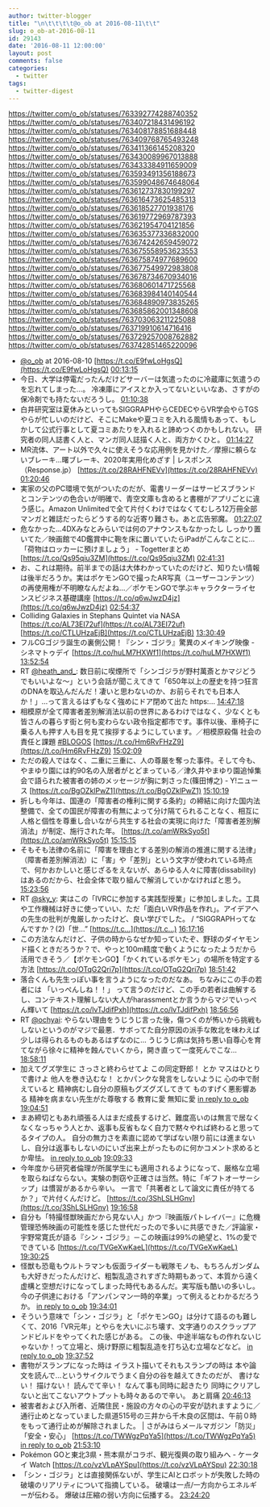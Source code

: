 ```yaml
---
author: twitter-blogger
title: "\n\t\t\t\t@o_ob at 2016-08-11\t\t"
slug: o_ob-at-2016-08-11
id: 29143
date: '2016-08-11 12:00:00'
layout: post
comments: false
categories:
  - twitter
tags:
  - twitter-digest
---
```


https://twitter.com/o_ob/statuses/763392774288740352 https://twitter.com/o_ob/statuses/763407218431496192 https://twitter.com/o_ob/statuses/763408178851688448 https://twitter.com/o_ob/statuses/763409768765493248 https://twitter.com/o_ob/statuses/763411366145208320 https://twitter.com/o_ob/statuses/763430089967013888 https://twitter.com/o_ob/statuses/763433384911659009 https://twitter.com/o_ob/statuses/763593491356188673 https://twitter.com/o_ob/statuses/763599048674648064 https://twitter.com/o_ob/statuses/763612737830199297 https://twitter.com/o_ob/statuses/763616473625485313 https://twitter.com/o_ob/statuses/763618527701938176 https://twitter.com/o_ob/statuses/763619772969787393 https://twitter.com/o_ob/statuses/763621954704121856 https://twitter.com/o_ob/statuses/763635377336832000 https://twitter.com/o_ob/statuses/763674242659459072 https://twitter.com/o_ob/statuses/763675558953623553 https://twitter.com/o_ob/statuses/763675874977689600 https://twitter.com/o_ob/statuses/763677549972983808 https://twitter.com/o_ob/statuses/763678734670934016 https://twitter.com/o_ob/statuses/763680601471725568 https://twitter.com/o_ob/statuses/763683984140140544 https://twitter.com/o_ob/statuses/763684890973835265 https://twitter.com/o_ob/statuses/763685862001348608 https://twitter.com/o_ob/statuses/763703063211225088 https://twitter.com/o_ob/statuses/763719910614716416 https://twitter.com/o_ob/statuses/763729257008762882 https://twitter.com/o_ob/statuses/763742851465220096  

*   [@o_ob](https://twitter.com/o_ob) at 2016-08-10 [https://t.co/E9fwLoHgsQ](https://t.co/E9fwLoHgsQ) [00:13:15](https://twitter.com/o_ob/statuses/763392774288740352)
*   今日、大学は停電だったんだけどサーバーは気遣ったのに冷蔵庫に気遣うのを忘れてしまった…。 冷凍庫にアイスとか入ってないといいなあ、さすがの保冷剤でも持たないだろうし。 [01:10:38](https://twitter.com/o_ob/statuses/763407218431496192)
*   白井研究室は夏休みといってもSIGGRAPHやらCEDECやらVR学会やらTGSやらが忙しいのだけど、そこにMakeや夏コミを入れる風情もあって、もしかして公式行事として夏コミあたりを入れると諦めつくのかもしれない。 研究者の同人誌書く人と、マンガ同人誌描く人と、両方かくひと。 [01:14:27](https://twitter.com/o_ob/statuses/763408178851688448)
*   MR流体、アート以外で久々に使えそうな応用例を見かけた／摩擦に頼らないブレーキ…曙ブレーキ、2020年実用化めざす | レスポンス（Response.jp） [https://t.co/28RAHFNEVv](https://t.co/28RAHFNEVv) [01:20:46](https://twitter.com/o_ob/statuses/763409768765493248)
*   実家の父のPC環境で気がついたのだが、電書リーダーはサービスブランドとコンテンツの色合いが明確で、青空文庫も含めると書棚がアプリごとに違う感じ。Amazon Unlimitedで全て片付くわけではなくてむしろ12万冊全部マンガと雑誌だったらどうする的な近寄り難さも。あと広告邪魔。 [01:27:07](https://twitter.com/o_ob/statuses/763411366145208320)
*   危なかった...4DXみなとみらいでは何のアナウンスもなかったし しっかり置いてた／映画館で4D鑑賞中に鞄を床に置いていたらiPadがこんなことに…「荷物はロッカーに預けましょう」 - Togetterまとめ [https://t.co/Qs95qiu3ZM](https://t.co/Qs95qiu3ZM) [02:41:31](https://twitter.com/o_ob/statuses/763430089967013888)
*   お、これは期待。前半までの話は大体わかっていたのだけど、知りたい情報は後半だろうか。実はポケモンGOで撮ったAR写真（ユーザーコンテンツ）の再使用権が不明瞭なんだよね…／ポケモンGOで学ぶキャラクターライセンスビジネス基礎講座 [https://t.co/q6wJwzD4jz](https://t.co/q6wJwzD4jz) [02:54:37](https://twitter.com/o_ob/statuses/763433384911659009)
*   Colliding Galaxies in Stephans Quintet via NASA [https://t.co/AL73EI72uf](https://t.co/AL73EI72uf) [https://t.co/CTLUHzaEjB](https://t.co/CTLUHzaEjB) [13:30:49](https://twitter.com/o_ob/statuses/763593491356188673)
*   フルCGゴジラ誕生の裏側公開！『シン・ゴジラ』驚異のメイキング映像 - シネマトゥデイ [https://t.co/huLM7HXWf1](https://t.co/huLM7HXWf1) [13:52:54](https://twitter.com/o_ob/statuses/763599048674648064)
*   RT [@heath_and_](https://twitter.com/heath_and_): 数日前に喫煙所で「シンゴジラが野村萬斎とかマジどうでもいいよな～」という会話が聞こえてきて「650年以上の歴史を持つ狂言のDNAを取込んだんだ！凄いと思わないのか、お前らそれでも日本人か！」…って言えるはずもなく強めにドア閉めて出た https:… [14:47:18](https://twitter.com/o_ob/statuses/763612737830199297)
*   相模原が全て障害者差別解消法以前の世界にあるわけではなく、少なくとも皆さんの暮らす街と何も変わらない政令指定都市です。事件以後、車椅子に乗る人も押す人も目を見て挨拶するようにしています。／相模原殺傷 社会の責任と課題 [#BLOGOS](https://twitter.com/search?q=%23BLOGOS&src=hash) [https://t.co/Hm6RvFHzZ9](https://t.co/Hm6RvFHzZ9) [15:02:09](https://twitter.com/o_ob/statuses/763616473625485313)
*   ただの殺人ではなく、二重に三重に、人の尊厳を奪った事件。そして今も、やまゆり園には約90名の入居者がとどまっている／津久井やまゆり園追悼集会で語られた被害者の姉のメッセージが胸に刺さった(篠田博之) - Y!ニュース [https://t.co/BgOZklPwZ1](https://t.co/BgOZklPwZ1) [15:10:19](https://twitter.com/o_ob/statuses/763618527701938176)
*   折しも今年は、国連の「障害者の権利に関する条約」の締結に向けた国内法整備で、全ての国民が障害の有無によって分け隔てられることなく、相互に人格と個性を尊重し合いながら共生する社会の実現に向けた「障害者差別解消法」が制定、施行された年。 [https://t.co/amWRkSyo5t](https://t.co/amWRkSyo5t) [15:15:15](https://twitter.com/o_ob/statuses/763619772969787393)
*   そもそも法律の名前に「障害を理由とする差別の解消の推進に関する法律」（障害者差別解消法）に「害」や「差別」という文字が使われている時点で、何かおかしいと感じざるをえないが、あらゆる人々に障害(dissability)はあるのだから、社会全体で取り組んで解消していかなければと思う。 [15:23:56](https://twitter.com/o_ob/statuses/763621954704121856)
*   RT [@sky_y](https://twitter.com/sky_y): 実はこの「IVRCに参加する実践型授業」に参加しました。工具や工作機械は好きに使っていい、ただ「面白いVR作品を作れ」。アイデアへの先生の批判が鬼厳しかったけど、良い学びでした。 / “SIGGRAPHってなんですか？(2)「世…” [https://t.c…](https://t.c…) [16:17:16](https://twitter.com/o_ob/statuses/763635377336832000)
*   この方法なんだけど、子供の時からなぜか知っていたぞ、野球のダイヤモンド描くときだろうか？で、やっと100m精度で動くようになったようだから活用できそう／【ポケモンGO】「かくれているポケモン」の場所を特定する方法 [https://t.co/OTqG2Qri7p](https://t.co/OTqG2Qri7p) [18:51:42](https://twitter.com/o_ob/statuses/763674242659459072)
*   落合くんも先生っぽい事を言うようになったのだなあ。 ちなみにこの手の若者には 「いっぺんしね！！」 って言うのだけど、この手の若者は曲解するし、コンテキスト理解しない大人がharassmentとか言うからマジでいっぺん輝いて [https://t.co/lvTJdifPxh](https://t.co/lvTJdifPxh) [18:56:56](https://twitter.com/o_ob/statuses/763675558953623553)
*   RT [@ochyai](https://twitter.com/ochyai): やらない理由をうじうじ言った後，傷つくのが怖いから挑戦もしないというのがマジで最悪．サボってた自分原因の派手な敗北を味わえば少しは得られるものもあるはずなのに… うじうじ病は気持ち悪い自尊心を育てながら徐々に精神を蝕んでいくから，開き直って一度死んでこな… [18:58:11](https://twitter.com/o_ob/statuses/763675874977689600)
*   加えてグズ学生に さっさと終わらせてよ この同定野郎！ とか マスはひとりで書けよ 他人を巻き込むな！ とかパンクな発言をしないように 心の中で耐えていると 精神病むし自分の原稿もグズグズしてきて ものすげく悪影響ある 精神を病まない先生がた尊敬する 教育に愛 無知に愛 [in reply to o_ob](https://twitter.com/o_ob/statuses/763675558953623553) [19:04:51](https://twitter.com/o_ob/statuses/763677549972983808)
*   まあ締切ともあれ頑張る人はまだ成長するけど、難度高いのは無言で居なくなくなっちゃう人とか、返事も反省もなく自力で黙々やれば終わると思ってるタイプの人。 自分の無力さを素直に認めて学ばない限り前には進まないし、自分は返事もしないのにいざ出来上がったものに何かコメント求めるとか卑怯。 [in reply to o_ob](https://twitter.com/o_ob/statuses/763677549972983808) [19:09:33](https://twitter.com/o_ob/statuses/763678734670934016)
*   今年度から研究者倫理が所属学生にも適用されるようになって、厳格な立場を取らねばならない。実験の剽窃や正確さは当然。特に「ギフトオーサーシップ」は慣習があるから辛い。 一言で「共著者として論文に責任が持てるか？」で片付くんだけど。 [https://t.co/3ShLSLHGnv](https://t.co/3ShLSLHGnv) [19:16:58](https://twitter.com/o_ob/statuses/763680601471725568)
*   自分も「特撮怪獣映画だから見ない人」かつ『映画版パトレイバー』に危機管理恐怖映画の可能性を感じた世代だったので多いに共感できた／評論家・宇野常寛氏が語る『シン・ゴジラ』－この映画は99%の絶望と、1%の愛でできている [https://t.co/TVGeXwKaeL](https://t.co/TVGeXwKaeL) [19:30:25](https://twitter.com/o_ob/statuses/763683984140140544)
*   怪獣も恐竜もウルトラマンも仮面ライダーも戦隊モノも、もちろんガンダムも大好きだったんだけど、粗製乱造されすぎた時期もあって、本質から遠く虚構と空想だけになってしまった時代もあるんだ。実写版も酷いの多いし。 今の子供達における「アンパンマン一時的卒業」って例えるとわかるだろうか。 [in reply to o_ob](https://twitter.com/o_ob/statuses/763683984140140544) [19:34:01](https://twitter.com/o_ob/statuses/763684890973835265)
*   そういう意味で「シン・ゴジラ」と「ポケモンGO」は分けて語るのも難しくて、2016「VR元年」とやらを大いにぶち壊す、文字通りのスクラップアンドビルドをやってくれた感じがある。 この後、中途半端なもの作れないじゃないか！って立場と、焼け野原に粗製乱造を打ち込む立場などなど。 [in reply to o_ob](https://twitter.com/o_ob/statuses/763684890973835265) [19:37:52](https://twitter.com/o_ob/statuses/763685862001348608)
*   書物がスランプになった時は イラスト描いてそれもスランプの時は 本や論文を読んで...というサイクルでうまく自分の谷を越えてきたのだが、 書けない！ 描けない！ 読んでて辛い！ なんて事も同時に起きたり 同時にクリアしないと出てこないアウトプットも時々あるので辛い。 あと肩痛 [20:46:13](https://twitter.com/o_ob/statuses/763703063211225088)
*   被害者および入所者、近隣住民・施設の方々の心の平安が訪れますように／通行止めとなっていました県道515号の三井から千木良の区間は、午前０時をもって通行止めが解除されました。 | さがみはらメールマガジン「防災」「安全・安心」 [https://t.co/TWWgzPqYa5](https://t.co/TWWgzPqYa5) [in reply to o_ob](https://twitter.com/o_ob/statuses/763618527701938176) [21:53:10](https://twitter.com/o_ob/statuses/763719910614716416)
*   Pokémon GOと東北3県・熊本県がコラボ、観光復興の取り組みへ - ケータイ Watch [https://t.co/vzVLpAYSpu](https://t.co/vzVLpAYSpu) [22:30:18](https://twitter.com/o_ob/statuses/763729257008762882)
*   「シン・ゴジラ」とは直接関係ないが、学生にAIとロボットが失敗した時の破壊のリアリティについて指摘している。 破壊は一点/一方向からエネルギーが伝わる。 爆破は圧縮の弱い方向に伝播する。 [23:24:20](https://twitter.com/o_ob/statuses/763742851465220096)